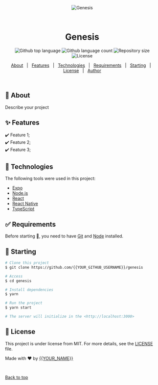 <div align="center" id="top"> 
  <img src="./.github/app.gif" alt="Genesis" />

  &#xa0;

  <!-- <a href="https://genesis.netlify.app">Demo</a> -->
</div>

<h1 align="center">Genesis</h1>

<p align="center">
  <img alt="Github top language" src="https://img.shields.io/github/languages/top/{{YOUR_GITHUB_USERNAME}}/genesis?color=56BEB8">

  <img alt="Github language count" src="https://img.shields.io/github/languages/count/{{YOUR_GITHUB_USERNAME}}/genesis?color=56BEB8">

  <img alt="Repository size" src="https://img.shields.io/github/repo-size/{{YOUR_GITHUB_USERNAME}}/genesis?color=56BEB8">

  <img alt="License" src="https://img.shields.io/github/license/{{YOUR_GITHUB_USERNAME}}/genesis?color=56BEB8">

  <!-- <img alt="Github issues" src="https://img.shields.io/github/issues/{{YOUR_GITHUB_USERNAME}}/genesis?color=56BEB8" /> -->

  <!-- <img alt="Github forks" src="https://img.shields.io/github/forks/{{YOUR_GITHUB_USERNAME}}/genesis?color=56BEB8" /> -->

  <!-- <img alt="Github stars" src="https://img.shields.io/github/stars/{{YOUR_GITHUB_USERNAME}}/genesis?color=56BEB8" /> -->
</p>

<!-- Status -->

<!-- <h4 align="center"> 
	🚧  Genesis 🚀 Under construction...  🚧
</h4> 

<hr> -->

<p align="center">
  <a href="#dart-about">About</a> &#xa0; | &#xa0; 
  <a href="#sparkles-features">Features</a> &#xa0; | &#xa0;
  <a href="#rocket-technologies">Technologies</a> &#xa0; | &#xa0;
  <a href="#white_check_mark-requirements">Requirements</a> &#xa0; | &#xa0;
  <a href="#checkered_flag-starting">Starting</a> &#xa0; | &#xa0;
  <a href="#memo-license">License</a> &#xa0; | &#xa0;
  <a href="https://github.com/{{YOUR_GITHUB_USERNAME}}" target="_blank">Author</a>
</p>

<br>

## :dart: About ##

Describe your project

## :sparkles: Features ##

:heavy_check_mark: Feature 1;\
:heavy_check_mark: Feature 2;\
:heavy_check_mark: Feature 3;

## :rocket: Technologies ##

The following tools were used in this project:

- [Expo](https://expo.io/)
- [Node.js](https://nodejs.org/en/)
- [React](https://pt-br.reactjs.org/)
- [React Native](https://reactnative.dev/)
- [TypeScript](https://www.typescriptlang.org/)

## :white_check_mark: Requirements ##

Before starting :checkered_flag:, you need to have [Git](https://git-scm.com) and [Node](https://nodejs.org/en/) installed.

## :checkered_flag: Starting ##

```bash
# Clone this project
$ git clone https://github.com/{{YOUR_GITHUB_USERNAME}}/genesis

# Access
$ cd genesis

# Install dependencies
$ yarn

# Run the project
$ yarn start

# The server will initialize in the <http://localhost:3000>
```

## :memo: License ##

This project is under license from MIT. For more details, see the [LICENSE](LICENSE.md) file.


Made with :heart: by <a href="https://github.com/{{YOUR_GITHUB_USERNAME}}" target="_blank">{{YOUR_NAME}}</a>

&#xa0;

<a href="#top">Back to top</a>
